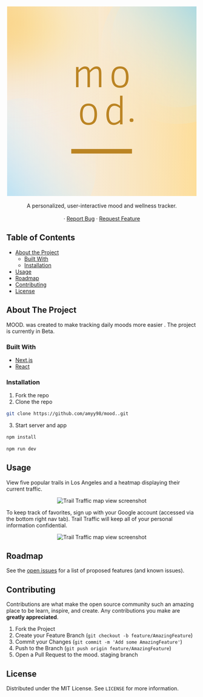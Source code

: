 <!-- PROJECT SHIELDS -->
<!--
*** I'm using markdown "reference style" links for readability.
*** Reference links are enclosed in brackets [ ] instead of parentheses ( ).
*** See the bottom of this document for the declaration of the reference variables
*** for contributors-url, forks-url, etc. This is an optional, concise syntax you may use.
*** https://www.markdownguide.org/basic-syntax/#reference-style-links
-->
<!-- [![Contributors][contributors-shield]][contributors-url]
[![Forks][forks-shield]][forks-url]
[![Stargazers][stars-shield]][stars-url]
[![Issues][issues-shield]][issues-url]
[![MIT License][license-shield]][license-url]
[![LinkedIn][linkedin-shield]][linkedin-url] -->



<!-- PROJECT LOGO -->
<br />
<p align="center">
 <p align="center">
  <img
    alt="mood"
    src="public/mood.png"
  />
     </p>

  <p align="center">
    A personalized, user-interactive mood and wellness tracker.
    <br />
    <br />
    ·
    <a href="https://github.com/amyy98/mood./issues">Report Bug</a>
    ·
    <a href="https://github.com/amyy98/mood./issues">Request Feature</a>
  </p>
</p>



<!-- TABLE OF CONTENTS -->
## Table of Contents

* [About the Project](#about-the-project)
  * [Built With](#built-with)
  * [Installation](#installation)
* [Usage](#usage)
* [Roadmap](#roadmap)
* [Contributing](#contributing)
* [License](#license)


<!-- ABOUT THE PROJECT -->
## About The Project

<!-- [![Product Name Screen Shot][product-screenshot]](https://example.com) -->
MOOD. was created to make tracking daily moods more easier . The project is currently in Beta.

### Built With

* [Next.js](https://nextjs.org/)
* [React](https://reactjs.org/)



<!-- GETTING STARTED -->
<!-- ## Getting Started -->


<!-- ### Prerequisites

This is an example of how to list things you need to use the software and how to install them.
* npm
```sh
npm install npm@latest -g
``` -->

### Installation

1. Fork the repo
2. Clone the repo
```sh
git clone https://github.com/amyy98/mood..git
```
3. Start server and app
```sh
npm install
```
```sh
npm run dev
```

<!-- USAGE EXAMPLES -->
## Usage
View five popular trails in Los Angeles and a heatmap displaying their current traffic.     <br />
<p align="center">
<img src="./assets/screenshot1.png" alt="Trail Traffic map view screenshot" width="300"> <br />
     </p>
To keep track of favorites, sign up with your Google account (accessed via the bottom right nav tab). Trail Traffic will keep all of your personal information confidential.
<p align="center">
<img src="./assets/faves.png" alt="Trail Traffic map view screenshot" width="300"> <br />
</p>

<!-- _For more examples, please refer to the [Documentation](https://example.com)_ -->



<!-- ROADMAP -->
## Roadmap

See the [open issues](https://github.com/amyy98/mood./issues) for a list of proposed features (and known issues).



<!-- CONTRIBUTING -->
## Contributing

Contributions are what make the open source community such an amazing place to be learn, inspire, and create. Any contributions you make are **greatly appreciated**.

1. Fork the Project
2. Create your Feature Branch (`git checkout -b feature/AmazingFeature`)
3. Commit your Changes (`git commit -m 'Add some AmazingFeature'`)
4. Push to the Branch (`git push origin feature/AmazingFeature`)
5. Open a Pull Request to the mood. staging branch



<!-- LICENSE -->
## License

Distributed under the MIT License. See `LICENSE` for more information.